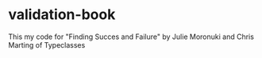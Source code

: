 # validation-book

This my code for "Finding Succes and Failure" by Julie Moronuki and Chris Marting of Typeclasses

